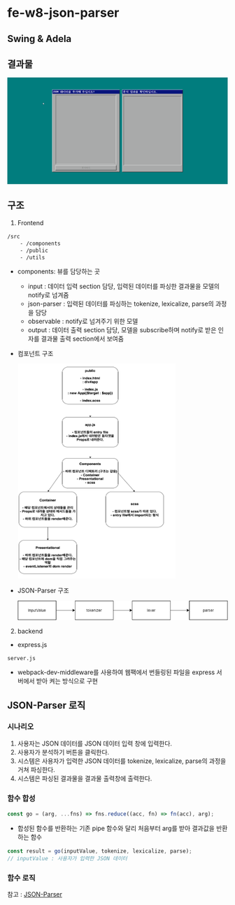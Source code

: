 # fe-w8-json-parser

## Swing & Adela

## 결과물

![result](./json-parser.gif)

## 구조

1. Frontend

```
/src
    - /components
    - /public
    - /utils
```

- components: 뷰를 담당하는 곳

  - input : 데이터 입력 section 담당, 입력된 데이터를 파싱한 결과물을 모델의 notify로 넘겨줌
  - json-parser : 입력된 데이터를 파싱하는 tokenize, lexicalize, parse의 과정을 담당
  - observable : notify로 넘겨주기 위한 모델
  - output : 데이터 출력 section 담당, 모델을 subscribe하며 notify로 받은 인자를 결과물 출력 section에서 보여줌

- 컴포넌트 구조

  ![untitled](./diagram.png)

- JSON-Parser 구조

  ![parser](./parser.png)

2. backend

- express.js

```
server.js
```

- webpack-dev-middleware를 사용하여 웹팩에서 번들링된 파일을 express 서버에서 받아 켜는 방식으로 구현

## JSON-Parser 로직

### 시나리오

1. 사용자는 JSON 데이터를 JSON 데이터 입력 창에 입력한다.
2. 사용자가 분석하기 버튼을 클릭한다.
3. 시스템은 사용자가 입력한 JSON 데이터를 tokenize, lexicalize, parse의 과정을 거쳐 파싱한다.
4. 시스템은 파싱된 결과물을 결과물 출력창에 출력한다.

### 함수 합성

```js
const go = (arg, ...fns) => fns.reduce((acc, fn) => fn(acc), arg);
```

- 합성된 함수를 반환하는 기존 pipe 함수와 달리 처음부터 arg를 받아 결과값을 반환하는 함수

```js
const result = go(inputValue, tokenize, lexicalize, parse);
// inputValue : 사용자가 입력한 JSON 데이터
```

### 함수 로직

참고 : [JSON-Parser]("https://docs.google.com/presentation/d/1_tXFf3YjbWmUgmKwLNNrZCAW4iFoNe_QkW8zDcnghgQ/edit?usp=sharing")
